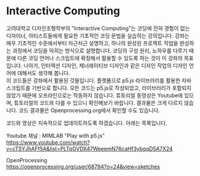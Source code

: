 # Interactive Computing
  
고려대학교 디자인조형학부의 "Interactive Computing"는 코딩에 전혀 경험이 없는 디자이너, 아티스트들에게 필요한 기초적인 코딩 문법을 실습하는 강의입니다. 강좌는 매우 기초적인 수준에서부터 차근차근 설명하고, 하나의 완성된 프로젝트 작업을 완성하는 과정에서 코딩을 익히는 방식으로 설명합니다. 코딩의 구성 원리, 노하우를 다루기 때문에 다른 코딩 언어나 스크립트에 확장해서 활용할 수 있도록 하는 것이 이 강좌의 목표입니다. 나아가, 인터랙션 디자인, 제너레이티브 디자인과 같은 디자인 작업의 디자인 언어에 대해서도 생각해 봅니다.   
이 코드들은 강좌에서 활용된 것들입니다. 플랫폼으로 p5.js 라이브러리를 활용한 자바스크립트를 기반으로 합니다. 모든 코드는 p5.js로 작성되었고, 라이브러리가 포함되지 않았기 때문에 오프라인으로는 작동하지 않습니다. 튜토리얼 동영상은 Youtube에 있으며, 튜토리얼의 코드와 다를 수 있으니 확인해보기 바랍니다. 결과물은 크게 다르지 않습니다. 코드 결과물은 Openprocessing.org에서 확인할 수도 있습니다.

코드와 영상은 지속적으로 업데이트하도록 하겠습니다. 아래는 목록입니다.    

Youtube 채널 : MIMLAB "Play with p5.js"   
https://www.youtube.com/watch?v=cTSYJhAFf5A&list=PLTqGVDX47WeeemN76caHf3ybqqD5A7X24

OpenProcessing   
https://openprocessing.org/user/68794?o=24&view=sketches
